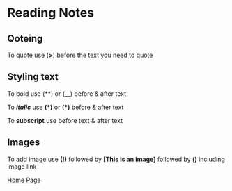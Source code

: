 # Reading Notes
## Qoteing
To quote use (**>**) before the text you need to quote
## Styling text
To bold use (**) or (__) before & after text

To ***italic*** use **(*)** or **(*)** before & after text

To **subscript** use **<sup>** before text & **</sup>** after text
## Images 
To add image use **(!)** followed by **[This is an image]** followed by **()** including image link 

[Home Page](https://shiloh206.github.io/reading-notes/)
